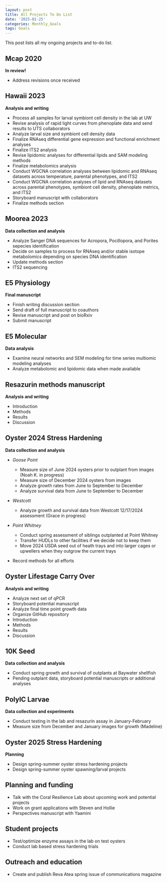 ```yaml
---
layout: post
title: All Projects To Do List
date: '2025-01-25'
categories: Monthly_Goals
tags: Goals
---
```


This post lists all my ongoing projects and to-do list.  
  
## Mcap 2020   
**In review!**   

- Address revisions once received 

## Hawaii 2023   
**Analysis and writing**   

- Process all samples for larval symbiont cell density in the lab at UW 
- Revise analysis of rapid light curves from phenoplate data and send results to UTS collaborators 
- Analyze larval size and symbiont cell density data 
- Finalize RNAseq differential gene expression and functional enrichment analyses 
- Finalize ITS2 analysis
- Revise lipidomic analyses for differential lipids and SAM modeling methods 
- Finalize metabolomics analysis 
- Conduct WGCNA correlation analyses between lipidomic and RNAseq datasets across temperature, parental phenotypes, and ITS2 
- Conduct WGCNA correlation analyses of lipid and RNAseq datasets across parental phenotypes, symbiont cell density, phenoplate metrics, and ITS2 
- Storyboard manuscript with collaborators 
- Finalize methods section 

## Moorea 2023   
**Data collection and analysis**   

- Analyze Sanger DNA sequences for Acropora, Pocillopora, and Porites sepecies identification 
- Decide on samples to process for RNAseq and/or stable isotope metabolomics depending on species DNA identification 
- Update methods section 
- ITS2 sequencing 

## E5 Physiology     
**Final manuscript**   

- Finish writing discussion section 
- Send draft of full manuscript to coauthors 
- Revise manuscript and post on bioRxiv 
- Submit manuscript

## E5 Molecular   
**Data analysis** 

- Examine neural networks and SEM modeling for time series multiomic modeling analyses 
- Analyze metabolomic and lipidomic data when made available

## Resazurin methods manuscript   
**Analysis and writing** 

- Introduction
- Methods
- Results
- Discussion

## Oyster 2024 Stress Hardening   
**Data collection and analysis** 

- *Goose Point*
	- Measure size of June 2024 oysters prior to outplant from images (Noah K. in progress) 
	- Measure size of December 2024 oysters from images
	- Analyze growth rates from June to September to December 
	- Analyze survival data from June to September to December  
  
- *Westcott*
	- Analyze growth and survival data from Westcott 12/17/2024 assessment (Grace in progress)
  
- *Point Whitney* 
	- Conduct spring assessment of siblings outplanted at Point Whitney 
	- Transfer HUDLs to other facilities if we decide not to keep them 
	- Move 2024 USDA seed out of heath trays and into larger cages or upwellers when they outgrow the current trays 

- Record methods for all efforts 

## Oyster Lifestage Carry Over 
**Analysis and writing** 

- Analyze next set of qPCR 
- Storyboard potential manuscript 
- Analyze final time point growth data 
- Organize GitHub repository 
- Introduction 
- Methods 
- Results 
- Discussion 

## 10K Seed    
**Data collection and analysis**   

- Conduct spring growth and survival of outplants at Baywater shellfish 
- Pending outplant data, storyboard potential manuscripts or additional analyses 

## PolyIC Larvae   
**Data collection and experiments**   

- Conduct testing in the lab and resazurin assay in January-February 
- Measure size from December and January images for growth (Madeline)

## Oyster 2025 Stress Hardening   
**Planning**   

- Design spring-summer oyster stress hardening projects  
- Design spring-summer oyster spawning/larval projects 

## Planning and funding    

- Talk with the Coral Resilience Lab about upcoming work and potential projects 
- Work on grant applications with Steven and Hollie 
- Perspectives manuscript with Yaamini

## Student projects   

- Test/optimize enzyme assays in the lab on test oysters 
- Conduct lab based stress hardening trials

## Outreach and education   

- Create and publish Reva Atea spring issue of communications magazine 